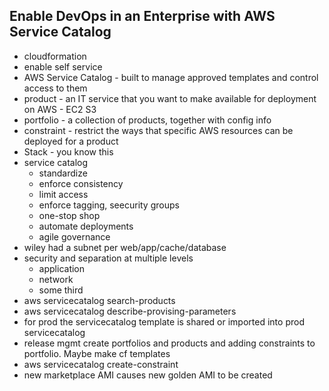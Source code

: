 Enable DevOps in an Enterprise with AWS Service Catalog
---
* cloudformation
* enable self service
* AWS Service Catalog - built to manage approved templates and control access to them
* product - an IT service that you want to make available for deployment on AWS - EC2 S3
* portfolio - a collection of products, together with config info
* constraint - restrict the ways that specific AWS resources can be deployed for a product
* Stack - you know this
* service catalog
  * standardize
  * enforce consistency
  * limit access
  * enforce tagging, seecurity groups
  * one-stop shop
  * automate deployments
  * agile governance
* wiley had a subnet per web/app/cache/database
* security and separation at multiple levels
  * application
  * network
  * some third
* aws servicecatalog search-products
* aws servicecatalog describe-provising-parameters
* for prod the servicecatalog template is shared or imported into prod servicecatalog
* release mgmt create portfolios and products and adding constraints to portfolio.  Maybe make cf templates
* aws servicecatalog create-constraint
* new marketplace AMI causes new golden AMI to be created
